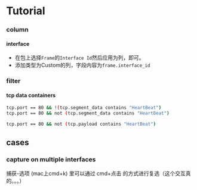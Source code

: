 



# Tutorial





### column



#### interface

* 在包上选择`Frame`的`Interface Id`然后应用为列，即可。
* 添加类型为Custom的列，字段内容为`frame.interface_id`







### filter



#### tcp data containers



```sh
tcp.port == 80 && !(tcp.segment_data contains "HeartBeat")
tcp.port == 80 && not (tcp.segment_data contains "HeartBeat")

tcp.port == 80 && not (tcp.payload contains "HeartBeat")
```









## cases



### capture on multiple interfaces



捕获-选项 (mac上cmd+k) 里可以通过 cmd+点击 的方式进行复选（这个交互真的。。。）





